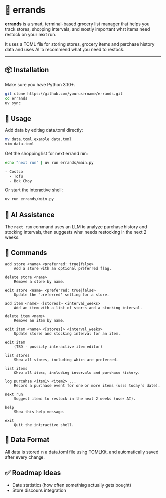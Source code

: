 # 🛒 errands

**errands** is a smart, terminal-based grocery list manager that helps you track stores, shopping intervals, and mostly important what items need restock on your next run.

It uses a TOML file for storing stores, grocery items and purchase history data and uses AI to recommend what you need to restock.

---

## 📦 Installation

Make sure you have Python 3.10+.

```bash
git clone https://github.com/yourusername/errands.git
cd errands
uv sync
```

## 🚀 Usage

Add data by editing data.toml directly:

```bash
mv data.toml.example data.toml
vim data.toml
```

Get the shopping list for next errand run:

```bash
echo "next run" | uv run errands/main.py

- Costco
  - Tofu
  - Bok Choy
```

Or start the interactive shell:

```bash
uv run errands/main.py
```

## 🧠 AI Assistance

The `next run` command uses an LLM to analyze purchase history and stocking intervals, then suggests what needs restocking in the next 2 weeks.

## 🧾 Commands

```
add store <name> <preferred: true|false>
    Add a store with an optional preferred flag.

delete store <name>
    Remove a store by name.

edit store <name> <preferred: true|false>
    Update the 'preferred' setting for a store.

add item <name> <[stores]> <interval_weeks>
    Add an item with a list of stores and a stocking interval.

delete item <name>
    Remove an item by name.

edit item <name> <[stores]> <interval_weeks>
    Update stores and stocking interval for an item.

edit item
    (TBD - possibly interactive item editor)

list stores
    Show all stores, including which are preferred.

list items
    Show all items, including intervals and purchase history.

log purcahse <item1> <item2> ...
    Record a purchase event for one or more items (uses today’s date).

next run
    Suggest items to restock in the next 2 weeks (uses AI).

help
    Show this help message.

exit
    Quit the interactive shell.
```

## 📁 Data Format

All data is stored in a data.toml file using TOMLKit, and automatically saved after every change.


## ✅ Roadmap Ideas
  - Date statistics (how often something actually gets bought)
  - Store discouns integration

